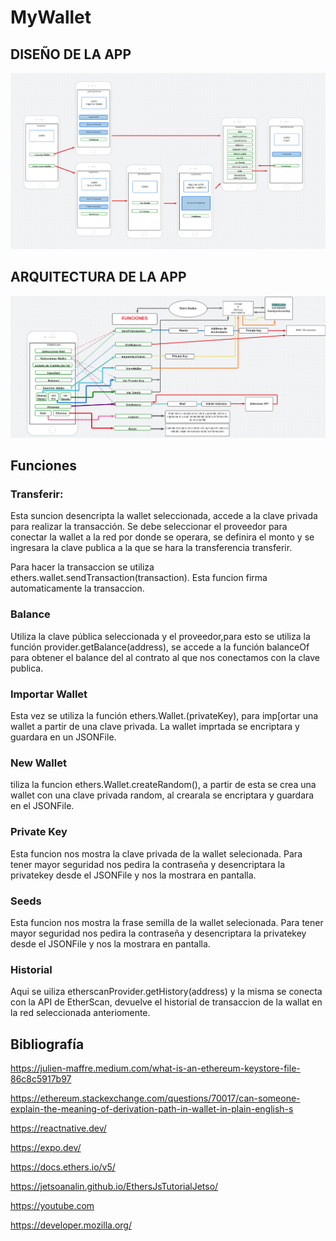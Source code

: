 # MyWallet

## DISEÑO DE LA APP

![APP](https://github.com/RodrigoMato00/MyWallet/blob/master/Docs/Disen%CC%83o_front.png)

## ARQUITECTURA DE LA APP
![APP](https://github.com/RodrigoMato00/MyWallet/blob/master/Docs/Arquitectura.png)

## Funciones

### Transferir:

Esta suncion desencripta la wallet seleccionada, accede a la clave privada para realizar la transacción. Se debe seleccionar el proveedor para conectar la wallet a la red por donde se operara, se definira el monto y  se ingresara la clave publica a la que se hara la transferencia transferir.

Para hacer la transaccion se utiliza ethers.wallet.sendTransaction(transaction).
Esta funcion firma automaticamente la transaccion.

### Balance 

Utiliza la clave pública seleccionada y el proveedor,para esto se utiliza la función provider.getBalance(address), se accede a la función balanceOf para obtener el balance del al contrato al que nos conectamos con la clave publica.

### Importar Wallet 

Esta vez se utiliza la función ethers.Wallet.(privateKey), para imp[ortar una wallet a partir de una clave privada.
La wallet imprtada se encriptara y guardara en un JSONFile.

### New Wallet

tiliza la funcion ethers.Wallet.createRandom(), a partir de esta se crea una wallet con una clave privada random, al crearala se encriptara y guardara en el JSONFile.

### Private Key

Esta funcion nos mostra la clave privada de la wallet selecionada. Para tener mayor seguridad nos pedira la contraseña y desencriptara la privatekey desde el JSONFile y nos la mostrara en pantalla.

### Seeds

Esta funcion nos mostra la frase semilla de la wallet selecionada. Para tener mayor seguridad nos pedira la contraseña y desencriptara la privatekey desde el JSONFile y nos la mostrara en pantalla.

### Historial
Aqui se uiliza etherscanProvider.getHistory(address) y la misma se conecta con la API de EtherScan, devuelve el historial de transaccion de la wallat en la red seleccionada anteriomente.

## Bibliografía

https://julien-maffre.medium.com/what-is-an-ethereum-keystore-file-86c8c5917b97

https://ethereum.stackexchange.com/questions/70017/can-someone-explain-the-meaning-of-derivation-path-in-wallet-in-plain-english-s

https://reactnative.dev/

https://expo.dev/

https://docs.ethers.io/v5/

https://jetsoanalin.github.io/EthersJsTutorialJetso/

https://youtube.com

https://developer.mozilla.org/

